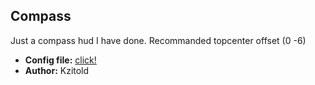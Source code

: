 ## Compass
Just a compass hud I have done.
Recommanded topcenter offset (0 -6)

* **Config file:** [click!](InGameInfo-Kzitold-Compass.xml)
* **Author:** Kzitold

